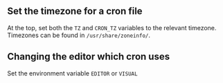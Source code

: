 ## Set the timezone for a cron file

At the top, set both the `TZ` and `CRON_TZ` variables to the relevant timezone.
Timezones can be found in `/usr/share/zoneinfo/`.

## Changing the editor which cron uses

Set the environment variable `EDITOR` or `VISUAL`
